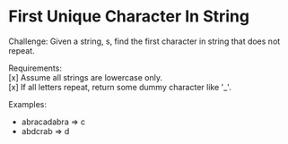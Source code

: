 # First Unique Character In String

Challenge:
Given a string, s, find the first character in string that does not repeat.

Requirements:\
[x] Assume all strings are lowercase only.\
[x] If all letters repeat, return some dummy character like '_'.

Examples:
* abracadabra => c
* abdcrab => d
